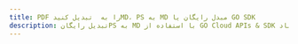 ---title: PDF را به  تبدیل کنیدMD، PS به MD مبدل رایگان یا GO SDKdescription: تبدیل رایگانPS به MD با استفاده از GO Cloud APIs & SDK همچنین اسناد PDF را در Cloud ایجاد، ویرایش و رندر کنید.---